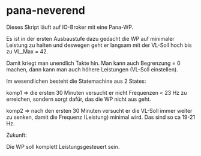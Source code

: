 # pana-neverend

Dieses Skript läuft auf IO-Broker mit eine Pana-WP.

Es ist in der ersten Ausbaustufe dazu gedacht die WP auf minimaler Leistung zu halten und deswegen geht er langsam mit der VL-Soll hoch bis zu VL_Max = 42.

Damit kriegt man unendlich Takte hin.
Man kann auch Begrenzung = 0 machen, dann kann man auch höhere Leistungen (VL-Soll einstellen).

Im wesendlichen besteht die Statemachine aus 2 States:

komp1 => die ersten 30 Minuten versucht er nicht Frequenzen < 23 Hz zu erreichen, sondern sorgt dafür, das die WP nicht aus geht.

komp2 => nach den ersten 30 Minuten versucht er die VL-Soll immer weiter zu senken, damit die Frequenz (Leistung) minimal wird.
Das sind so ca 19-21 Hz.

Zukunft:

Die WP soll komplett Leistungsgesteuert sein.
